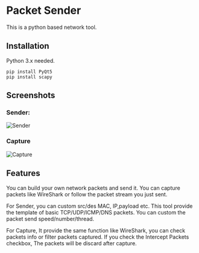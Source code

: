 # Packet Sender

This is a python based network tool. 

## Installation
Python 3.x needed.

```
pip install PyQt5
pip install scapy
```

## Screenshots

### Sender:
![Sender](https://github.com/dream-fall/Packet-Sender/raw/master/imgs/sender.png)
### Capture
![Capture](https://github.com/dream-fall/Packet-Sender/raw/master/imgs/capture.png)

## Features
You can build your own network packets and send it. You can capture packets like WireShark or follow the packet stream you just sent.

For Sender, you can custom src/des MAC, IP,payload etc. This tool provide the template of basic TCP/UDP/ICMP/DNS packets. You can custom the packet send speed/number/thread. 

For Capture, It provide the same function like WireShark, you can check packets info or filter packets captured. If you check the Intercept Packets checkbox, The packets will be discard after capture.